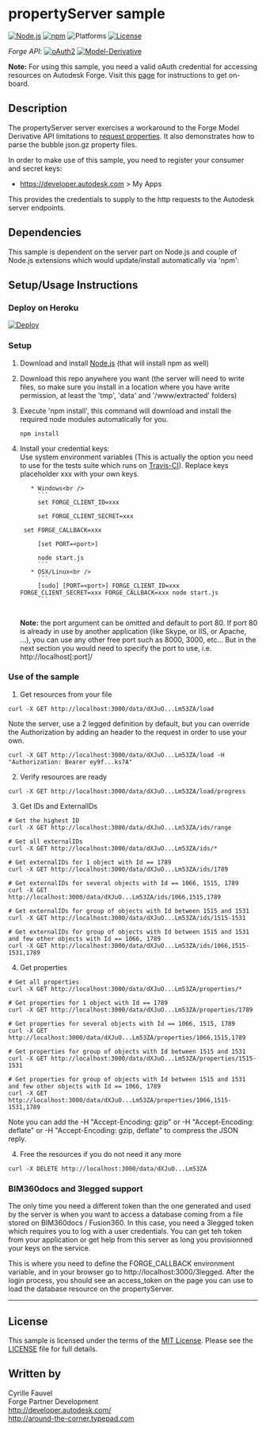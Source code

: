 # propertyServer sample

[![Node.js](https://img.shields.io/badge/Node.js-9.5.0-blue.svg)](https://nodejs.org/)
[![npm](https://img.shields.io/badge/npm-5.8.0-blue.svg)](https://www.npmjs.com/)
![Platforms](https://img.shields.io/badge/platform-windows%20%7C%20osx%20%7C%20linux-lightgray.svg)
[![License](http://img.shields.io/:license-mit-blue.svg)](http://opensource.org/licenses/MIT)


*Forge API*:
[![oAuth2](https://img.shields.io/badge/oAuth2-v1-green.svg)](http://developer-autodesk.github.io/)
[![Model-Derivative](https://img.shields.io/badge/Model%20Derivative-v2-green.svg)](http://developer-autodesk.github.io/)


<b>Note:</b> For using this sample, you need a valid oAuth credential for accessing resources on Autodesk Forge.
Visit this [page](https://developer.autodesk.com) for instructions to get on-board.


## Description

The propertyServer server exercises a workaround to the Forge Model Derivative API limitations to [request properties](https://developer.autodesk.com/en/docs/model-derivative/v2/reference/http/urn-metadata-guid-properties-GET/).
It also demonstrates how to parse the bubble json.gz property files.

In order to make use of this sample, you need to register your consumer and secret keys:

* https://developer.autodesk.com > My Apps

This provides the credentials to supply to the http requests to the Autodesk server endpoints.


## Dependencies

This sample is dependent on the server part on Node.js and couple of Node.js extensions
which would update/install automatically via 'npm':


## Setup/Usage Instructions

### Deploy on Heroku

[![Deploy](https://www.herokucdn.com/deploy/button.svg)](https://heroku.com/deploy)


<a name="setupSample"></a>
### Setup
1. Download and install [Node.js](http://nodejs.org/) (that will install npm as well)
2. Download this repo anywhere you want (the server will need to write files, so make sure you install in
   a location where you have write permission, at least the 'tmp', 'data' and '/www/extracted' folders)
3. Execute 'npm install', this command will download and install the required node modules automatically for you. <br />
   ```
   npm install
   ```
4. Install your credential keys: <br />
   Use system environment variables (This is actually the option you need to use for the tests suite
   which runs on [Travis-CI](https://travis-ci.org/)). Replace keys placeholder xxx with your own keys.

          * Windows<br />
            ```
            set FORGE_CLIENT_ID=xxx

            set FORGE_CLIENT_SECRET=xxx
	    
	    set FORGE_CALLBACK=xxx

            [set PORT=<port>]

			node start.js
            ```
          * OSX/Linux<br />
            ```
            [sudo] [PORT=<port>] FORGE_CLIENT_ID=xxx FORGE_CLIENT_SECRET=xxx FORGE_CALLBACK=xxx node start.js
            ```
   <br />
   <b>Note:</b> the port argument can be omitted and default to port 80. If port 80 is already in use by another
   application (like Skype, or IIS, or Apache, ...), you can use any other free port such as 8000, 3000, etc...
   But in the next section you would need to specify the port to use, i.e. http://localhost[:port]/


<a name="UseOfTheSample"></a>
### Use of the sample

1. Get resources from your file<br />
  ```
  curl -X GET http://localhost:3000/data/dXJuO...Lm53ZA/load
  ```
  Note the server, use a 2 legged definition by default, but you can override the Authorization by adding an header to the request in order to use your own.
  ```
  curl -X GET http://localhost:3000/data/dXJuO...Lm53ZA/load -H "Authorization: Bearer ey9f...ks7A"
  ```
2. Verify resources are ready<br />
  ```
  curl -X GET http://localhost:3000/data/dXJuO...Lm53ZA/load/progress
  ```
3. Get IDs and ExternalIDs
  ```
  # Get the highest ID
  curl -X GET http://localhost:3000/data/dXJuO...Lm53ZA/ids/range

  # Get all externalIDs
  curl -X GET http://localhost:3000/data/dXJuO...Lm53ZA/ids/*

  # Get externalIDs for 1 object with Id == 1789
  curl -X GET http://localhost:3000/data/dXJuO...Lm53ZA/ids/1789

  # Get externalIDs for several objects with Id == 1066, 1515, 1789
  curl -X GET http://localhost:3000/data/dXJuO...Lm53ZA/ids/1066,1515,1789

  # Get externalIDs for group of objects with Id between 1515 and 1531
  curl -X GET http://localhost:3000/data/dXJuO...Lm53ZA/ids/1515-1531

  # Get externalIDs for group of objects with Id between 1515 and 1531 and few other objects with Id == 1066, 1789
  curl -X GET http://localhost:3000/data/dXJuO...Lm53ZA/ids/1066,1515-1531,1789

  ```
4. Get properties<br />
  ```
  # Get all properties
  curl -X GET http://localhost:3000/data/dXJuO...Lm53ZA/properties/*

  # Get properties for 1 object with Id == 1789
  curl -X GET http://localhost:3000/data/dXJuO...Lm53ZA/properties/1789

  # Get properties for several objects with Id == 1066, 1515, 1789
  curl -X GET http://localhost:3000/data/dXJuO...Lm53ZA/properties/1066,1515,1789

  # Get properties for group of objects with Id between 1515 and 1531
  curl -X GET http://localhost:3000/data/dXJuO...Lm53ZA/properties/1515-1531

  # Get properties for group of objects with Id between 1515 and 1531 and few other objects with Id == 1066, 1789
  curl -X GET http://localhost:3000/data/dXJuO...Lm53ZA/properties/1066,1515-1531,1789
  ```
  Note you can add the -H "Accept-Encoding: gzip" or -H "Accept-Encoding: deflate" or -H "Accept-Encoding: gzip, deflate" to compress the JSON reply.

4. Free the resources if you do not need it any more<br />
  ```
  curl -X DELETE http://localhost:3000/data/dXJuO...Lm53ZA
  ```


### BIM360docs and 3legged support

The only time you need a different token than the one generated and used by the server is when you want to access a database coming from a file stored on BIM360docs / Fusion360. In this case, you need a 3legged token which requires you to log with a user credentials. You can get teh token from your application or get help from this server as long you provisionned your keys on the service.

This is where you need to define the FORGE_CALLBACK environment variable, and in your browser go to http://localhost:3000/3legged. After the login process, you should see an access_token on the page you can use to load the database resource on the propertyServer.

--------

## License

This sample is licensed under the terms of the [MIT License](http://opensource.org/licenses/MIT).
Please see the [LICENSE](LICENSE) file for full details.


## Written by

Cyrille Fauvel <br />
Forge Partner Development <br />
http://developer.autodesk.com/ <br />
http://around-the-corner.typepad.com <br />
